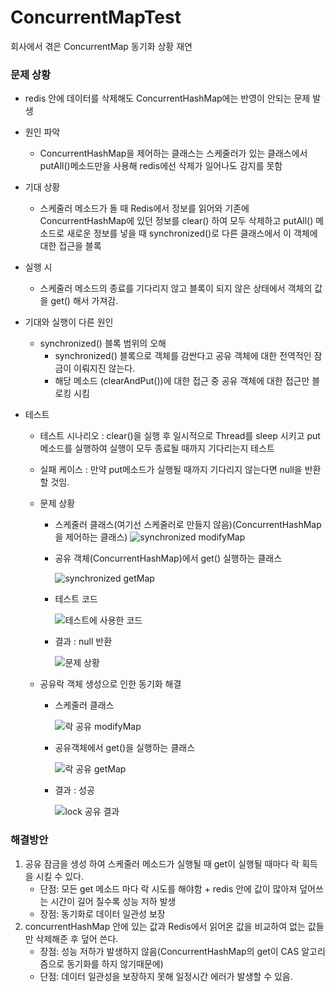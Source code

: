 # ConcurrentMapTest
회사에서 겪은 ConcurrentMap 동기화 상황 재연

### 문제 상황
+ redis 안에 데이터를 삭제해도 ConcurrentHashMap에는 반영이 안되는 문제 발생
+ 원인 파악
  + ConcurrentHashMap을 제어하는 클래스는 스케줄러가 있는 클래스에서 putAll()메소드만을 사용해 redis에선 삭제가 일어나도 감지를 못함
+ 기대 상황
  + 스케줄러 메소드가 돌 때 Redis에서 정보를 읽어와 기존에 ConcurrentHashMap에 있던 정보를 clear() 하여 모두 삭제하고 
putAll() 메소드로 새로운 정보를 넣을 때 synchronized()로 다른 클래스에서 이 객체에 대한 접근을 블록 
+ 실행 시
  + 스케줄러 메소드의 종료를 기다리지 않고 블록이 되지 않은 상태에서 객체의 값을 get() 해서 가져감.
+ 기대와 실행이 다른 원인
  + synchronized() 블록 범위의 오해
    + synchronized() 블록으로 객체를 감싼다고 공유 객체에 대한 전역적인 잠금이 이뤄지진 않는다.
    + 해당 메소드 (clearAndPut())에 대한 접근 중 공유 객체에 대한 접근만 블로킹 시킴

+ 테스트
  + 테스트 시나리오 : clear()을 실행 후 일시적으로 Thread를 sleep 시키고 put 메소드를 실행하여 실행이 모두 종료될 때까지 기다리는지 테스트
  + 실패 케이스 : 만약 put메소드가 실행될 때까지 기다리지 않는다면 null을 반환할 것임.
  + 문제 상황
    + 스케줄러 클래스(여기선 스케줄러로 만들지 않음)(ConcurrentHashMap을 제어하는 클래스)
      ![synchronized modifyMap](https://github.com/jwp345/ConcurrentMapTest/assets/35333297/5aeb81f4-f914-4127-8e50-ea0781f45c97)
    
    + 공유 객체(ConcurrentHashMap)에서 get() 실행하는 클래스
      
       ![synchronized getMap](https://github.com/jwp345/ConcurrentMapTest/assets/35333297/e431cbde-0977-4bbf-a8ae-9ae5278ab8d2)
    + 테스트 코드
   
      ![테스트에 사용한 코드](https://github.com/jwp345/ConcurrentMapTest/assets/35333297/b5962913-8288-4d8d-9bf2-d344d64475e7)

    + 결과 : null 반환
   
      ![문제 상황](https://github.com/jwp345/ConcurrentMapTest/assets/35333297/b3510a2b-22eb-4868-b414-5bd2e9750ad8)
      
  + 공유락 객체 생성으로 인한 동기화 해결
    + 스케줄러 클래스
      
      ![락 공유 modifyMap](https://github.com/jwp345/ConcurrentMapTest/assets/35333297/555b4719-1ea5-440c-b40d-287d623151eb)

    + 공유객체에서 get()을 실행하는 클래스
   
      ![락 공유 getMap](https://github.com/jwp345/ConcurrentMapTest/assets/35333297/893edc4d-7ace-4662-8aa1-c971d0ab8247)

    + 결과 : 성공
   
      ![lock 공유 결과](https://github.com/jwp345/ConcurrentMapTest/assets/35333297/af4038f1-335a-41e5-b303-1cdca0d0bd81)


### 해결방안
1. 공유 잠금을 생성 하여 스케줄러 메소드가 실행될 때 get이 실행될 때마다 락 획득을 시킬 수 있다.
   + 단점: 모든 get 메소드 마다 락 시도를 해야함 + redis 안에 값이 많아져 덮어쓰는 시간이 길어 질수록 성능 저하 발생
   + 장점: 동기화로 데이터 일관성 보장
2. concurrentHashMap 안에 있는 값과 Redis에서 읽어온 값을 비교하여 없는 값들만 삭제해준 후 덮어 쓴다.
   + 장점: 성능 저하가 발생하지 않음(ConcurrentHashMap의 get이 CAS 알고리즘으로 동기화를 하지 않기때문에)
   + 단점: 데이터 일관성을 보장하지 못해 일정시간 에러가 발생할 수 있음.
